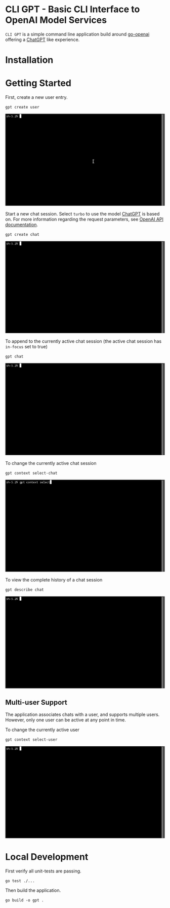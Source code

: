 # CLI GPT - Basic CLI Interface to OpenAI Model Services

`CLI GPT` is a simple command line application build around [go-openai](https://github.com/sashabaranov/go-openai) offering a [ChatGPT](https://openai.com/blog/chatgpt) like experience.

# Installation

# Getting Started

First, create a new user entry.

```shell
gpt create user
```

![create-user-entry](pics/create-user-entry.gif)

Start a new chat session. Select `turbo` to use the model [ChatGPT](https://openai.com/blog/chatgpt) is based on. For more information regarding the request parameters, see [OpenAI API documentation](https://platform.openai.com/docs/api-reference/chat/create).

```shell
gpt create chat
```

![start-new-chat](pics/create-new-chat-session.gif)

To append to the currently active chat session (the active chat session has `in-focus` set to true)

```shell
gpt chat
```

![append-to-active-chat](pics/append-to-active-chat-session.gif)

To change the currently active chat session

```shell
gpt context select-chat
```

![change-active-chat](pics/select-active-chat.gif)

To view the complete history of a chat session

```shell
gpt describe chat
```

![view-chat-history](pics/view-chat-session-exchanges.gif)

## Multi-user Support

The application associates chats with a user, and supports multiple users. However, only one user can be active at any point in time.

To change the currently active user

```shell
gpt context select-user
```

![change-active-user](pics/select-active-user.gif)

# Local Development

First verify all unit-tests are passing.

```shell
go test ./...
```

Then build the application.

```shell
go build -o gpt .
```
